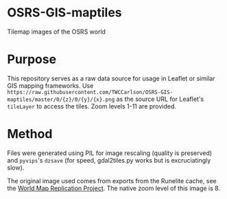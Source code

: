 # OSRS-GIS-maptiles
Tilemap images of the OSRS world

# Purpose
This repository serves as a raw data source for usage in Leaflet or similar GIS mapping frameworks. Use 
`https://raw.githubusercontent.com/TWCCarlson/OSRS-GIS-maptiles/master/0/{z}/0/{y}/{x}.png`
as the source URL for Leaflet's `tileLayer` to access the tiles. Zoom levels 1-11 are provided.

# Method
Files were generated using PIL for image rescaling (quality is preserved) and `pyvips`'s `dzsave` (for speed, gdal2tiles.py works but is excruciatingly slow).

The original image used comes from exports from the Runelite cache, see the [World Map Replication Project](https://github.com/MESLewis/runelite/tree/world-map-replication-project). The native zoom level of this image is 8.
